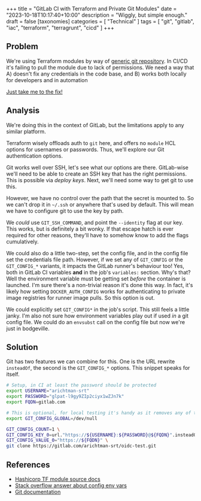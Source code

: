 +++
title = "GitLab CI with Terraform and Private Git Modules"
date = "2023-10-18T10:17:40+10:00"
description = "Wiggly, but simple enough."
draft = false
[taxonomies]
categories = [ "Technical" ]
tags = [ "git", "gitlab", "iac", "terraform", "terragrunt", "cicd" ]
+++

## Problem

We're using Terraform modules by way of [generic git repository](https://developer.hashicorp.com/terraform/language/modules/sources#generic-git-repository).
In CI/CD it's failing to pull the module due to lack of permissions.
We need a way that A) doesn't fix any credentials in the code base, and B) works both locally for developers and in automation

[Just take me to the fix!](#solution)

## Analysis

We're doing this in the context of GitLab, but the limitations apply to any similar platform.

Terraform wisely offloads auth to `git` here, and offers no `module` HCL options for usernames or passwords.
Thus, we'll explore our Git authentication options.

Git works well over SSH, let's see what our options are there.
GitLab-wise we'll need to be able to create an SSH key that has the right permissions.
This is possible via _deploy keys_.
Next, we'll need some way to get git to use this.

However, we have no control over the path that the secret is mounted to.
So we can't drop it in `~/.ssh` or anywhere that's used by default.
This will mean we have to configure git to use the key by path.

We _could_ use `GIT_SSH_COMMAND`, and point the `--identity` flag at our key.
This works, but is definitely a bit wonky.
If that escape hatch is ever required for other reasons, they'll have to somehow know to add the flags cumulatively.

We could also do a little two-step, set the config file, and in the config file set the credentials file path.
However, if we set any of `GIT_CONFIG` or the `GIT_CONFIG_*` variants, it impacts the GitLab runner's behaviour too!
Yes, both in GitLab CI variables **and** in the job's `variables:` section.
Why's that? Well the environment variable must be getting set _before_ the container is launched.
I'm sure there's a non-trivial reason it's done this way.
In fact, it's likely how setting `DOCKER_AUTH_CONFIG` works for authenticating to private image registries for runner image pulls.
So this option is out.

We could explicitly set `GIT_CONFIG*` in the job's script.
This still feels a little janky.
I'm also not sure how environment variables play out if used _in_ a git config file.
We could do an `envsubst` call on the config file but now we're just in bodgeville.

## Solution

Git has two features we can combine for this.
One is the URL rewrite `insteadOf`, the second is the `GIT_CONFIG_*` options.
This snippet speaks for itself.
<!-- Don't worry about the token, it's never been valid -->

```bash
# Setup, in CI at least the password should be protected
export USERNAME="arichtman-srt"
export PASSWORD="glpat-l9gy9ZIp2ciyx1wZJn7k"
export FQDN=gitlab.com

# This is optional, for local testing it's handy as it removes any of the actual machine's config from the equation
export GIT_CONFIG_GLOBAL=/dev/null

GIT_CONFIG_COUNT=1 \
GIT_CONFIG_KEY_0=url."https://${USERNAME}:${PASSWORD}@${FQDN}".insteadOf \
GIT_CONFIG_VALUE_0="https://${FQDN}" \
git clone https://gitlab.com/arichtman-srt/oidc-test.git
```

## References

- [Hashicorp TF module source docs](https://developer.hashicorp.com/terraform/language/modules/sources#generic-git-repository)
- [Stack overflow answer about config env vars](https://stackoverflow.com/a/68697328)
- [Git documentation](https://git-scm.com/book/en/v2/Git-Internals-Environment-Variables)
